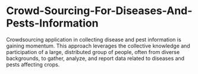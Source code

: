 # Crowd-Sourcing-For-Diseases-And-Pests-Information
Crowdsourcing application in collecting disease and pest information is gaining momentum. This approach leverages the collective knowledge and participation of a large, distributed group of people, often from diverse backgrounds, to gather, analyze, and report data related to diseases and pests affecting crops.
